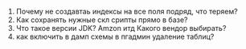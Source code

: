 
1. Почему не создавтаь индексы на все поля подряд, что теряем?
2. Как сохранять нужные скл срипты прямо в базе?
3. Что такое версии JDK? Amzon итд Какого вендор выбирать?
4. как  включить в дамп схемы в пгадмин удаление таблиц?
